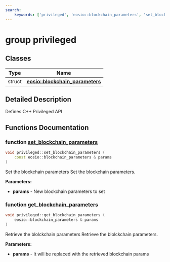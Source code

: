```yaml
---
search:
    keywords: ['privileged', 'eosio::blockchain_parameters', 'set_blockchain_parameters', 'get_blockchain_parameters']
---
```


# group privileged

## Classes

|Type|Name|
|-----|-----|
|struct|[**eosio::blockchain\_parameters**](structeosio_1_1blockchain__parameters.md)|


## Detailed Description

Defines C++ Privileged API 
## Functions Documentation

### function <a id="ga4b6f34ade1f06f6583b4a17738bebe0c" href="#ga4b6f34ade1f06f6583b4a17738bebe0c">set\_blockchain\_parameters</a>

```cpp
void privileged::set_blockchain_parameters (
    const eosio::blockchain_parameters & params
)
```

Set the blockchain parameters Set the blockchain parameters. 



**Parameters:**


* **params** - New blockchain parameters to set 



### function <a id="ga673da670d201ba73461eedd8bd1aec8f" href="#ga673da670d201ba73461eedd8bd1aec8f">get\_blockchain\_parameters</a>

```cpp
void privileged::get_blockchain_parameters (
    eosio::blockchain_parameters & params
)
```

Retrieve the blolckchain parameters Retrieve the blolckchain parameters. 



**Parameters:**


* **params** - It will be replaced with the retrieved blockchain params 



